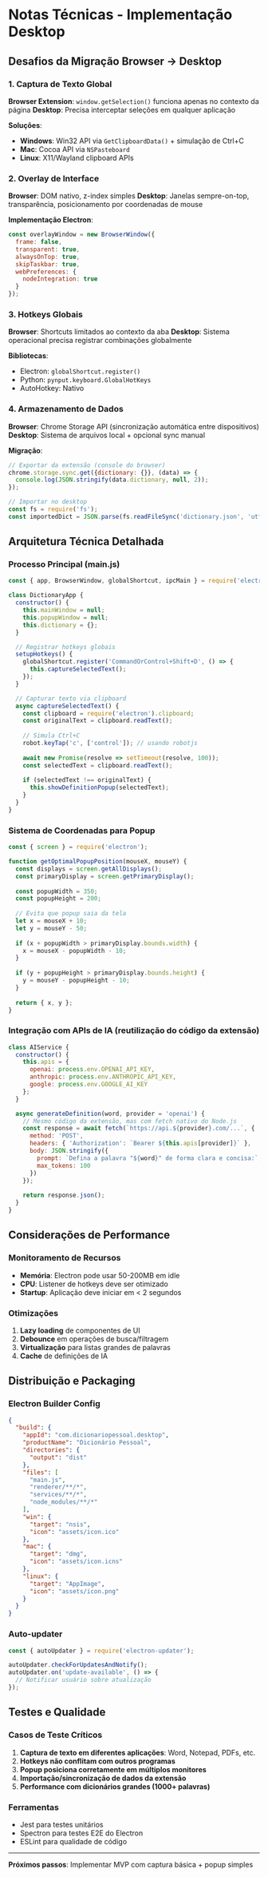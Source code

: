 # Notas Técnicas - Implementação Desktop

## Desafios da Migração Browser → Desktop

### 1. Captura de Texto Global
**Browser Extension**: `window.getSelection()` funciona apenas no contexto da página
**Desktop**: Precisa interceptar seleções em qualquer aplicação

**Soluções**:
- **Windows**: Win32 API via `GetClipboardData()` + simulação de Ctrl+C
- **Mac**: Cocoa API via `NSPasteboard`
- **Linux**: X11/Wayland clipboard APIs

### 2. Overlay de Interface
**Browser**: DOM nativo, z-index simples
**Desktop**: Janelas sempre-on-top, transparência, posicionamento por coordenadas de mouse

**Implementação Electron**:
```javascript
const overlayWindow = new BrowserWindow({
  frame: false,
  transparent: true,
  alwaysOnTop: true,
  skipTaskbar: true,
  webPreferences: {
    nodeIntegration: true
  }
});
```

### 3. Hotkeys Globais
**Browser**: Shortcuts limitados ao contexto da aba
**Desktop**: Sistema operacional precisa registrar combinações globalmente

**Bibliotecas**:
- Electron: `globalShortcut.register()`
- Python: `pynput.keyboard.GlobalHotKeys`
- AutoHotkey: Nativo

### 4. Armazenamento de Dados
**Browser**: Chrome Storage API (sincronização automática entre dispositivos)
**Desktop**: Sistema de arquivos local + opcional sync manual

**Migração**:
```javascript
// Exportar da extensão (console do browser)
chrome.storage.sync.get({dictionary: {}}, (data) => {
  console.log(JSON.stringify(data.dictionary, null, 2));
});

// Importar no desktop
const fs = require('fs');
const importedDict = JSON.parse(fs.readFileSync('dictionary.json', 'utf8'));
```

## Arquitetura Técnica Detalhada

### Processo Principal (main.js)
```javascript
const { app, BrowserWindow, globalShortcut, ipcMain } = require('electron');

class DictionaryApp {
  constructor() {
    this.mainWindow = null;
    this.popupWindow = null;
    this.dictionary = {};
  }

  // Registrar hotkeys globais
  setupHotkeys() {
    globalShortcut.register('CommandOrControl+Shift+D', () => {
      this.captureSelectedText();
    });
  }

  // Capturar texto via clipboard
  async captureSelectedText() {
    const clipboard = require('electron').clipboard;
    const originalText = clipboard.readText();
    
    // Simula Ctrl+C
    robot.keyTap('c', ['control']); // usando robotjs
    
    await new Promise(resolve => setTimeout(resolve, 100));
    const selectedText = clipboard.readText();
    
    if (selectedText !== originalText) {
      this.showDefinitionPopup(selectedText);
    }
  }
}
```

### Sistema de Coordenadas para Popup
```javascript
const { screen } = require('electron');

function getOptimalPopupPosition(mouseX, mouseY) {
  const displays = screen.getAllDisplays();
  const primaryDisplay = screen.getPrimaryDisplay();
  
  const popupWidth = 350;
  const popupHeight = 200;
  
  // Evita que popup saia da tela
  let x = mouseX + 10;
  let y = mouseY - 50;
  
  if (x + popupWidth > primaryDisplay.bounds.width) {
    x = mouseX - popupWidth - 10;
  }
  
  if (y + popupHeight > primaryDisplay.bounds.height) {
    y = mouseY - popupHeight - 10;
  }
  
  return { x, y };
}
```

### Integração com APIs de IA (reutilização do código da extensão)
```javascript
class AIService {
  constructor() {
    this.apis = {
      openai: process.env.OPENAI_API_KEY,
      anthropic: process.env.ANTHROPIC_API_KEY,
      google: process.env.GOOGLE_AI_KEY
    };
  }

  async generateDefinition(word, provider = 'openai') {
    // Mesmo código da extensão, mas com fetch nativo do Node.js
    const response = await fetch(`https://api.${provider}.com/...`, {
      method: 'POST',
      headers: { 'Authorization': `Bearer ${this.apis[provider]}` },
      body: JSON.stringify({
        prompt: `Defina a palavra "${word}" de forma clara e concisa:`,
        max_tokens: 100
      })
    });
    
    return response.json();
  }
}
```

## Considerações de Performance

### Monitoramento de Recursos
- **Memória**: Electron pode usar 50-200MB em idle
- **CPU**: Listener de hotkeys deve ser otimizado
- **Startup**: Aplicação deve iniciar em < 2 segundos

### Otimizações
1. **Lazy loading** de componentes de UI
2. **Debounce** em operações de busca/filtragem
3. **Virtualização** para listas grandes de palavras
4. **Cache** de definições de IA

## Distribuição e Packaging

### Electron Builder Config
```json
{
  "build": {
    "appId": "com.dicionariopessoal.desktop",
    "productName": "Dicionário Pessoal",
    "directories": {
      "output": "dist"
    },
    "files": [
      "main.js",
      "renderer/**/*",
      "services/**/*",
      "node_modules/**/*"
    ],
    "win": {
      "target": "nsis",
      "icon": "assets/icon.ico"
    },
    "mac": {
      "target": "dmg",
      "icon": "assets/icon.icns"
    },
    "linux": {
      "target": "AppImage",
      "icon": "assets/icon.png"
    }
  }
}
```

### Auto-updater
```javascript
const { autoUpdater } = require('electron-updater');

autoUpdater.checkForUpdatesAndNotify();
autoUpdater.on('update-available', () => {
  // Notificar usuário sobre atualização
});
```

## Testes e Qualidade

### Casos de Teste Críticos
1. **Captura de texto em diferentes aplicações**: Word, Notepad, PDFs, etc.
2. **Hotkeys não conflitam com outros programas**
3. **Popup posiciona corretamente em múltiplos monitores**
4. **Importação/sincronização de dados da extensão**
5. **Performance com dicionários grandes (1000+ palavras)**

### Ferramentas
- Jest para testes unitários
- Spectron para testes E2E do Electron
- ESLint para qualidade de código

---

**Próximos passos**: Implementar MVP com captura básica + popup simples